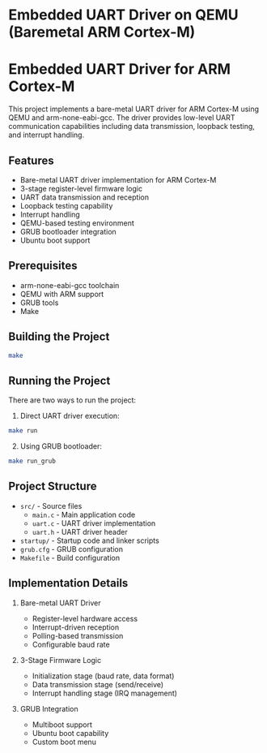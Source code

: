 # Embedded UART Driver on QEMU (Baremetal ARM Cortex-M)

# Embedded UART Driver for ARM Cortex-M

This project implements a bare-metal UART driver for ARM Cortex-M using QEMU and arm-none-eabi-gcc. The driver provides low-level UART communication capabilities including data transmission, loopback testing, and interrupt handling.

## Features
- Bare-metal UART driver implementation for ARM Cortex-M
- 3-stage register-level firmware logic
- UART data transmission and reception
- Loopback testing capability
- Interrupt handling
- QEMU-based testing environment
- GRUB bootloader integration
- Ubuntu boot support

## Prerequisites
- arm-none-eabi-gcc toolchain
- QEMU with ARM support
- GRUB tools
- Make

## Building the Project
```bash
make
```

## Running the Project
There are two ways to run the project:

1. Direct UART driver execution:
```bash
make run
```

2. Using GRUB bootloader:
```bash
make run_grub
```

## Project Structure
- `src/` - Source files
  - `main.c` - Main application code
  - `uart.c` - UART driver implementation
  - `uart.h` - UART driver header
- `startup/` - Startup code and linker scripts
- `grub.cfg` - GRUB configuration
- `Makefile` - Build configuration

## Implementation Details
1. Bare-metal UART Driver
   - Register-level hardware access
   - Interrupt-driven reception
   - Polling-based transmission
   - Configurable baud rate

2. 3-Stage Firmware Logic
   - Initialization stage (baud rate, data format)
   - Data transmission stage (send/receive)
   - Interrupt handling stage (IRQ management)

3. GRUB Integration
   - Multiboot support
   - Ubuntu boot capability
   - Custom boot menu
